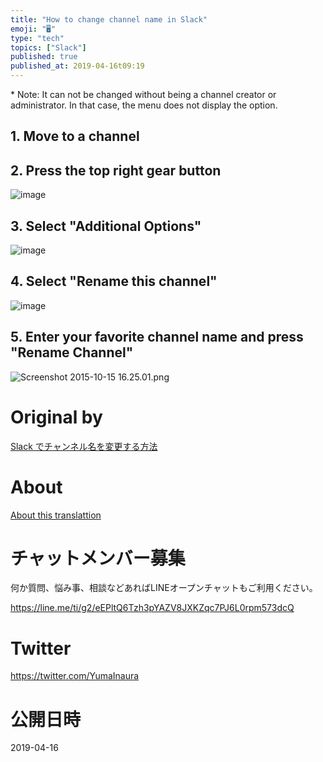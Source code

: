 ```yaml
---
title: "How to change channel name in Slack"
emoji: "🖥"
type: "tech"
topics: ["Slack"]
published: true
published_at: 2019-04-16t09:19
---
```


\* Note: It can not be changed without being a channel creator or administrator. In that case, the menu does not display the option.

## 1. Move to a channel 

## 2. Press the top right gear button 

![image](https://qiita-image-store.s3.amazonaws.com/0/90607/1a23c930-8793-6a48-09d2-d3379a209c91.png)

## 3. Select "Additional Options" 

![image](https://qiita-image-store.s3.amazonaws.com/0/90607/19fb2e79-0b95-3d65-4e29-745d8b40c0af.png)

## 4. Select "Rename this channel" 

![image](https://qiita-image-store.s3.amazonaws.com/0/90607/ef17ff2e-ea2c-c224-db75-0ab97b739457.png)

## 5. Enter your favorite channel name and press "Rename Channel" 

![Screenshot 2015-10-15 16.25.01.png](https://qiita-image-store.s3.amazonaws.com/0/90607/5e379dd3-db1f-dc9b-ea44-f5555d504bd0.png)



# Original by
[Slack でチャンネル名を変更する方法](https://qiita.com/Yinaura/items/402ddf06a158ab260a0e)

# About

[About this translattion](https://qiita.com/YumaInaura/items/7f6fd1e9310a6816469a)








<!-- Update From Qiita API -->

# チャットメンバー募集


何か質問、悩み事、相談などあればLINEオープンチャットもご利用ください。

https://line.me/ti/g2/eEPltQ6Tzh3pYAZV8JXKZqc7PJ6L0rpm573dcQ





# Twitter


https://twitter.com/YumaInaura


<!-- Update From Qiita API -->



# 公開日時

2019-04-16
